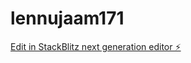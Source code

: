 # lennujaam171

[Edit in StackBlitz next generation editor ⚡️](https://stackblitz.com/~/github.com/kvartiil/lennujaam171)